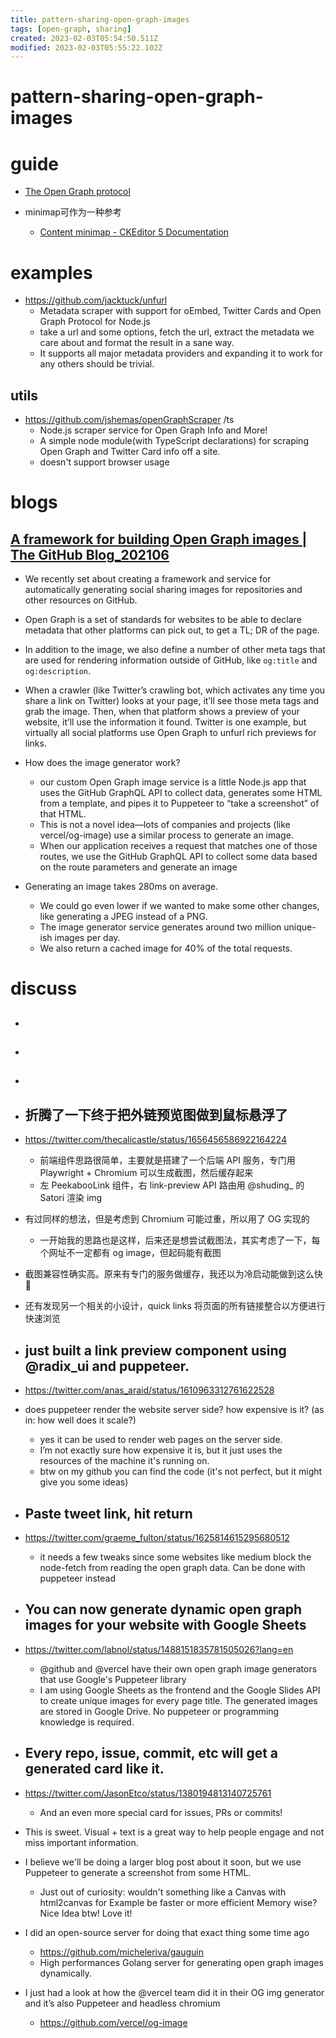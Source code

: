 ```yaml
---
title: pattern-sharing-open-graph-images
tags: [open-graph, sharing]
created: 2023-02-03T05:54:50.511Z
modified: 2023-02-03T05:55:22.102Z
---
```


# pattern-sharing-open-graph-images

# guide

- [The Open Graph protocol](https://ogp.me/)

- minimap可作为一种参考
  - [Content minimap - CKEditor 5 Documentation](https://ckeditor.com/docs/ckeditor5/latest/features/minimap.html)
# examples
- https://github.com/jacktuck/unfurl
  - Metadata scraper with support for oEmbed, Twitter Cards and Open Graph Protocol for Node.js
  - take a url and some options, fetch the url, extract the metadata we care about and format the result in a sane way.
  - It supports all major metadata providers and expanding it to work for any others should be trivial.

## utils

- https://github.com/jshemas/openGraphScraper /ts
  - Node.js scraper service for Open Graph Info and More!
  - A simple node module(with TypeScript declarations) for scraping Open Graph and Twitter Card info off a site.
  - doesn't support browser usage
# blogs

## [A framework for building Open Graph images | The GitHub Blog_202106](https://github.blog/2021-06-22-framework-building-open-graph-images/)

- We recently set about creating a framework and service for automatically generating social sharing images for repositories and other resources on GitHub.
- Open Graph is a set of standards for websites to be able to declare metadata that other platforms can pick out, to get a TL; DR of the page.
- In addition to the image, we also define a number of other meta tags that are used for rendering information outside of GitHub, like `og:title` and `og:description`.
- When a crawler (like Twitter’s crawling bot, which activates any time you share a link on Twitter) looks at your page, it’ll see those meta tags and grab the image. Then, when that platform shows a preview of your website, it’ll use the information it found. Twitter is one example, but virtually all social platforms use Open Graph to unfurl rich previews for links.

- How does the image generator work?
  - our custom Open Graph image service is a little Node.js app that uses the GitHub GraphQL API to collect data, generates some HTML from a template, and pipes it to Puppeteer to “take a screenshot” of that HTML. 
  - This is not a novel idea—lots of companies and projects (like vercel/og-image) use a similar process to generate an image.
  - When our application receives a request that matches one of those routes, we use the GitHub GraphQL API to collect some data based on the route parameters and generate an image

- Generating an image takes 280ms on average. 
  - We could go even lower if we wanted to make some other changes, like generating a JPEG instead of a PNG.
  - The image generator service generates around two million unique-ish images per day. 
  - We also return a cached image for 40% of the total requests.
# discuss
- ## 

- ## 

- ## 

- ## 折腾了一下终于把外链预览图做到鼠标悬浮了
- https://twitter.com/thecalicastle/status/1656456586922164224
  - 前端组件思路很简单，主要就是搭建了一个后端 API 服务，专门用 Playwright + Chromium 可以生成截图，然后缓存起来
  - 左 PeekabooLink 组件，右 link-preview API 路由用 @shuding_ 的 Satori 渲染 img
- 有过同样的想法，但是考虑到 Chromium 可能过重，所以用了 OG 实现的
  - 一开始我的思路也是这样，后来还是想尝试截图法，其实考虑了一下，每个网址不一定都有 og image，但起码能有截图
- 截图兼容性确实高。原来有专门的服务做缓存，我还以为冷启动能做到这么快🤯

- 还有发现另一个相关的小设计，quick links 将页面的所有链接整合以方便进行快速浏览

- ## just built a link preview component using @radix_ui and puppeteer.
- https://twitter.com/anas_araid/status/1610963312761622528
- does puppeteer render the website server side? how expensive is it? (as in: how well does it scale?) 
  - yes it can be used to render web pages on the server side. 
  - I’m not exactly sure how expensive it is, but it just uses the resources of the machine it's running on. 
  - btw on my github you can find the code (it's not perfect, but it might give you some ideas)

- ## Paste tweet link, hit return
- https://twitter.com/graeme_fulton/status/1625814615295680512
  - it needs a few tweaks since some websites like medium block the node-fetch from reading the open graph data. Can be done with puppeteer instead

- ## You can now generate dynamic open graph images for your website with Google Sheets
- https://twitter.com/labnol/status/1488151835781505026?lang=en
  - @github and @vercel have their own open graph image generators that use Google's Puppeteer library
  - I am using Google Sheets as the frontend and the Google Slides API to create unique images for every page title. The generated images are stored in Google Drive. No puppeteer or programming knowledge is required.

- ## Every repo, issue, commit, etc will get a generated card like it.
- https://twitter.com/JasonEtco/status/1380194813140725761
  - And an even more special card for issues, PRs or commits!
- This is sweet. Visual + text is a great way to help people engage and not miss important information.
- I believe we'll be doing a larger blog post about it soon, but we use Puppeteer to generate a screenshot from some HTML.
  - Just out of curiosity: wouldn't something like a Canvas with html2canvas for Example be faster or more efficient Memory wise? Nice Idea btw! Love it!
- I did an open-source server for doing that exact thing some time ago
  - https://github.com/micheleriva/gauguin
  - High performances Golang server for generating open graph images dynamically. 
- I just had a look at how the @vercel team did it in their OG img generator and it’s also Puppeteer and headless chromium
  - https://github.com/vercel/og-image
